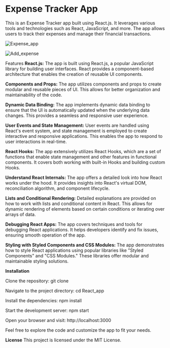 # Expense Tracker App
This is an Expense Tracker app built using React.js. It leverages various tools and technologies such as React, JavaScript, and more. The app allows users to track their expenses and manage their financial transactions.

![Expense_app](https://github.com/hmalisajjad/React_app/assets/70126786/c1037db9-39ca-43b7-a0ce-5a6e6ec34029)

![Add_expense](https://github.com/hmalisajjad/React_app/assets/70126786/1b54f590-0b82-44d2-9742-bc3873cf696b)

Features
**React.js:** The app is built using React.js, a popular JavaScript library for building user interfaces. React provides a component-based architecture that enables the creation of reusable UI components.

**Components and Props:** The app utilizes components and props to create modular and reusable pieces of UI. This allows for better organization and maintainability of the code.

**Dynamic Data Binding:** The app implements dynamic data binding to ensure that the UI is automatically updated when the underlying data changes. This provides a seamless and responsive user experience.

**User Events and State Management:** User events are handled using React's event system, and state management is employed to create interactive and responsive applications. This enables the app to respond to user interactions in real-time.

**React Hooks:** The app extensively utilizes React Hooks, which are a set of functions that enable state management and other features in functional components. It covers both working with built-in Hooks and building custom Hooks.

**Understand React Internals:** The app offers a detailed look into how React works under the hood. It provides insights into React's virtual DOM, reconciliation algorithm, and component lifecycle.

**Lists and Conditional Rendering:** Detailed explanations are provided on how to work with lists and conditional content in React. This allows for dynamic rendering of elements based on certain conditions or iterating over arrays of data.

**Debugging React Apps:** The app covers techniques and tools for debugging React applications. It helps developers identify and fix issues, ensuring smooth operation of the app.

**Styling with Styled Components and CSS Modules:** The app demonstrates how to style React applications using popular libraries like "Styled Components" and "CSS Modules." These libraries offer modular and maintainable styling solutions.

**Installation**

Clone the repository: git clone <repository-url>
  
Navigate to the project directory: cd React_app
  
Install the dependencies: npm install
  
Start the development server: npm start
  
Open your browser and visit: http://localhost:3000
  
Feel free to explore the code and customize the app to fit your needs.

**License**
This project is licensed under the MIT License.

